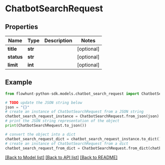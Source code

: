 # ChatbotSearchRequest


## Properties

Name | Type | Description | Notes
------------ | ------------- | ------------- | -------------
**title** | **str** |  | [optional] 
**status** | **str** |  | [optional] 
**limit** | **int** |  | [optional] 

## Example

```python
from flowhunt-python-sdk.models.chatbot_search_request import ChatbotSearchRequest

# TODO update the JSON string below
json = "{}"
# create an instance of ChatbotSearchRequest from a JSON string
chatbot_search_request_instance = ChatbotSearchRequest.from_json(json)
# print the JSON string representation of the object
print(ChatbotSearchRequest.to_json())

# convert the object into a dict
chatbot_search_request_dict = chatbot_search_request_instance.to_dict()
# create an instance of ChatbotSearchRequest from a dict
chatbot_search_request_from_dict = ChatbotSearchRequest.from_dict(chatbot_search_request_dict)
```
[[Back to Model list]](../README.md#documentation-for-models) [[Back to API list]](../README.md#documentation-for-api-endpoints) [[Back to README]](../README.md)


